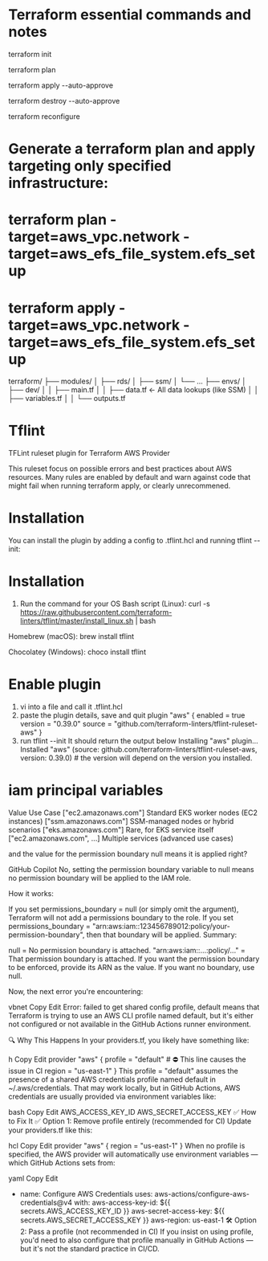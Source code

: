 # Terraform essential commands and notes
terraform init

terraform plan

terraform apply --auto-approve

terraform destroy --auto-approve

terraform reconfigure

# Generate a terraform plan and apply targeting only specified infrastructure:
# terraform plan -target=aws_vpc.network -target=aws_efs_file_system.efs_setup

# terraform apply -target=aws_vpc.network -target=aws_efs_file_system.efs_setup


terraform/
├── modules/
│   ├── rds/
│   ├── ssm/
│   └── ...
├── envs/
│   ├── dev/
│   │   ├── main.tf
│   │   ├── data.tf      ← All data lookups (like SSM)
│   │   ├── variables.tf
│   │   └── outputs.tf


# Tflint
TFLint ruleset plugin for Terraform AWS Provider

This ruleset focus on possible errors and best practices about AWS resources. Many rules are enabled by default and warn against code that might fail when running terraform apply, or clearly unrecommened.

# Installation
You can install the plugin by adding a config to .tflint.hcl and running tflint --init:

# Installation
1. Run the command for your OS
Bash script (Linux):
curl -s https://raw.githubusercontent.com/terraform-linters/tflint/master/install_linux.sh | bash

Homebrew (macOS):
brew install tflint

Chocolatey (Windows):
choco install tflint

# Enable plugin
1. vi into a file and call it .tflint.hcl
2. paste the plugin details, save and quit
plugin "aws" {
    enabled = true
    version = "0.39.0"
    source  = "github.com/terraform-linters/tflint-ruleset-aws"
}
3. run tflint --init
It should return the output below
Installing "aws" plugin...
Installed "aws" (source: github.com/terraform-linters/tflint-ruleset-aws, version: 0.39.0) # the version will depend on the version you installed.


# iam principal variables
Value	Use Case
["ec2.amazonaws.com"]	Standard EKS worker nodes (EC2 instances)
["ssm.amazonaws.com"]	SSM-managed nodes or hybrid scenarios
["eks.amazonaws.com"]	Rare, for EKS service itself
["ec2.amazonaws.com", ...]	Multiple services (advanced use cases)


and the value for the permission boundary null means it is applied right?

GitHub Copilot
No, setting the permission boundary variable to null means no permission boundary will be applied to the IAM role.

How it works:

If you set permissions_boundary = null (or simply omit the argument), Terraform will not add a permissions boundary to the role.
If you set permissions_boundary = "arn:aws:iam::123456789012:policy/your-permission-boundary", then that boundary will be applied.
Summary:

null = No permission boundary is attached.
"arn:aws:iam::...:policy/..." = That permission boundary is attached.
If you want the permission boundary to be enforced, provide its ARN as the value. If you want no boundary, use null.


Now, the next error you're encountering:

vbnet
Copy
Edit
Error: failed to get shared config profile, default
means that Terraform is trying to use an AWS CLI profile named default, but it's either not configured or not available in the GitHub Actions runner environment.

🔍 Why This Happens
In your providers.tf, you likely have something like:

h
Copy
Edit
provider "aws" {
  profile = "default" # ⛔ This line causes the issue in CI
  region  = "us-east-1"
}
This profile = "default" assumes the presence of a shared AWS credentials profile named default in ~/.aws/credentials. That may work locally, but in GitHub Actions, AWS credentials are usually provided via environment variables like:

bash
Copy
Edit
AWS_ACCESS_KEY_ID
AWS_SECRET_ACCESS_KEY
✅ How to Fix It
✅ Option 1: Remove profile entirely (recommended for CI)
Update your providers.tf like this:

hcl
Copy
Edit
provider "aws" {
  region = "us-east-1"
}
When no profile is specified, the AWS provider will automatically use environment variables — which GitHub Actions sets from:

yaml
Copy
Edit
- name: Configure AWS Credentials
  uses: aws-actions/configure-aws-credentials@v4
  with:
    aws-access-key-id: ${{ secrets.AWS_ACCESS_KEY_ID }}
    aws-secret-access-key: ${{ secrets.AWS_SECRET_ACCESS_KEY }}
    aws-region: us-east-1
🛠 Option 2: Pass a profile (not recommended in CI)
If you insist on using profile, you'd need to also configure that profile manually in GitHub Actions — but it's not the standard practice in CI/CD.